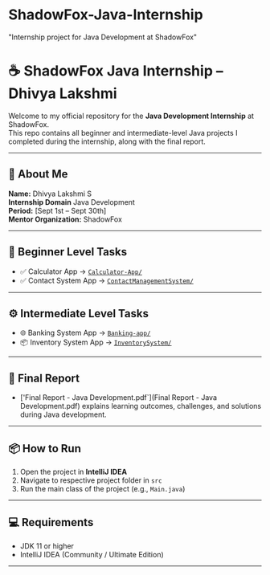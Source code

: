 # ShadowFox-Java-Internship
"Internship project for Java Development at ShadowFox"


# ☕ ShadowFox Java Internship – Dhivya Lakshmi

Welcome to my official repository for the **Java Development Internship** at ShadowFox.  
This repo contains all beginner and intermediate-level Java projects I completed during the internship, along with the final report.

---

## 🔗 About Me

**Name:** Dhivya Lakshmi S   
**Internship Domain** Java Development  
**Period:** [Sept 1st – Sept 30th]    
**Mentor Organization:** ShadowFox  

---

## 🧩 Beginner Level Tasks

- ✅ Calculator App → [`Calculator-App/`](Beginner_Tasks/Calculator-App)  
- ✅ Contact System App → [`ContactManagementSystem/`](Beginner_Tasks/ContactManagementSystem)

---

## ⚙️ Intermediate Level Tasks

- 🌐 Banking System App → [`Banking-app/`](Intermediate_Tasks/Banking-app)  
- 📦 Inventory System App → [`InventorySystem/`](Intermediate_Tasks/InventorySystem)

---

## 📄 Final Report

- ['Final Report  - Java Development.pdf`](Final Report  - Java Development.pdf) explains learning outcomes, challenges, and solutions during Java development.

---

## 📦 How to Run

1. Open the project in **IntelliJ IDEA**  
2. Navigate to respective project folder in `src`  
3. Run the main class of the project (e.g., `Main.java`)  

---

## 💻 Requirements

- JDK 11 or higher  
- IntelliJ IDEA (Community / Ultimate Edition)  

---
